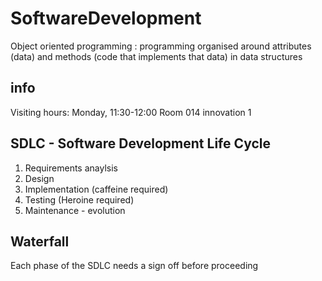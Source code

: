 # SoftwareDevelopment

Object oriented programming : programming organised around attributes (data) and methods (code that implements that data) in data structures

## info
Visiting hours: Monday, 11:30-12:00
Room 014 innovation 1


## SDLC - Software Development Life Cycle
1. Requirements anaylsis
2. Design
3. Implementation (caffeine required)
4. Testing (Heroine required)
5. Maintenance - evolution

## Waterfall
Each phase of the SDLC needs a sign off before proceeding
